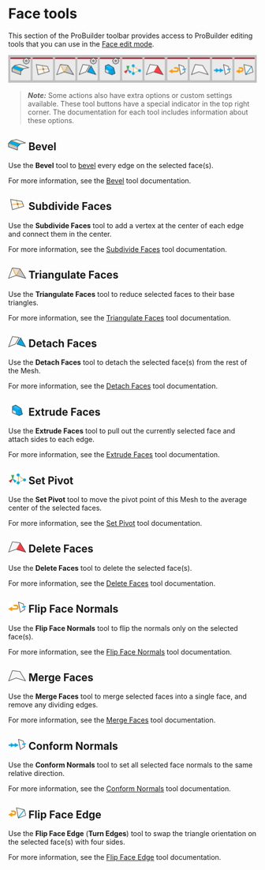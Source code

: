 # Face tools

This section of the ProBuilder toolbar provides access to ProBuilder editing tools that you can use in the [Face edit mode](modes.md).

![Face tools on the ProBuilder toolbar](images/tool_faces.png)

> ***Note:*** Some actions also have extra options or custom settings available. These tool buttons have a special indicator in the top right corner. The documentation for each tool includes information about these options.

## ![Bevel icon](images/icons/Edge_Bevel.png) Bevel

Use the **Bevel** tool to [bevel](Edge_Bevel.md) every edge on the selected face(s).

For more information, see the [Bevel](Face_Bevel.md) tool documentation.

## ![Subdivide Face icon](images/icons/Face_Subdivide.png) Subdivide Faces

Use the **Subdivide Faces** tool to add a vertex at the center of each edge and connect them in the center.

For more information, see the [Subdivide Faces](Face_Subdivide.md) tool documentation.

## ![Triangulate Faces icon](images/icons/Face_Triangulate.png) Triangulate Faces

Use the **Triangulate Faces** tool to reduce selected faces to their base triangles.

For more information, see the [Triangulate Faces](Face_Triangulate.md) tool documentation.

## ![Detach Face icon](images/icons/Face_Detach.png) Detach Faces

Use the **Detach Faces** tool to detach the selected face(s) from the rest of the Mesh.

For more information, see the [Detach Faces](Face_Detach.md) tool documentation.

## ![Extrude Face icon](images/icons/Face_Extrude.png) Extrude Faces

Use the **Extrude Faces** tool to pull out the currently selected face and attach sides to each edge.

For more information, see the [Extrude Faces](Face_Extrude.md) tool documentation.

## ![Set Pivot icon](images/icons/SetPivot.png) Set Pivot

Use the **Set Pivot** tool to move the pivot point of this Mesh to the average center of the selected faces.

For more information, see the [Set Pivot](Face_SetPivot.md) tool documentation.

## ![Delete Face Icon](images/icons/Face_Delete.png) Delete Faces

Use the **Delete Faces** tool to delete the selected face(s).

For more information, see the [Delete Faces](Face_Delete.md) tool documentation.

## ![Flip Normals icon](images/icons/Face_FlipNormals.png) Flip Face Normals

Use the **Flip Face Normals** tool to flip the normals only on the selected face(s).

For more information, see the [Flip Face Normals](Face_FlipNormals.md) tool documentation.

## ![Merge Faces icon](images/icons/Face_Merge.png) Merge Faces

Use the **Merge Faces** tool to merge selected faces into a single face, and remove any dividing edges.

For more information, see the [Merge Faces](Face_Merge.md) tool documentation.

## ![Conform Normals Icon](images/icons/Face_ConformNormals.png) Conform Normals

Use the **Conform Normals** tool to set all selected face normals to the same relative direction. 

For more information, see the [Conform Normals](Face_ConformNormals.md) tool documentation.

## ![Flip Triangles icon](images/icons/Face_FlipTri.png) Flip Face Edge

Use the **Flip Face Edge** (**Turn Edges**) tool to swap the triangle orientation on the selected face(s) with four sides.

For more information, see the [Flip Face Edge](Face_FlipTri.md) tool documentation.


